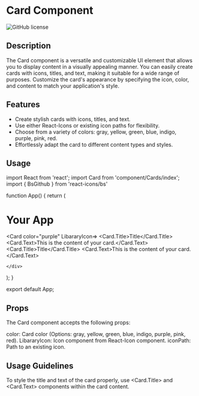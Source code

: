 # Card Component

![GitHub license](https://github.com/elm-Saad/React_Component_Library.git)

## Description

The Card component is a versatile and customizable UI element that allows you to display content in a visually appealing manner. You can easily create cards with icons, titles, and text, making it suitable for a wide range of purposes. Customize the card's appearance by specifying the icon, color, and content to match your application's style.

## Features

- Create stylish cards with icons, titles, and text.
- Use either React-Icons or existing icon paths for flexibility.
- Choose from a variety of colors: gray, yellow, green, blue, indigo, purple, pink, red.
- Effortlessly adapt the card to different content types and styles.

## Usage 
import React from 'react';
import Card from 'component/Cards/index';
import { BsGithub } from 'react-icons/bs'

function App() {
  return (
    <div>
      <h1>Your App</h1>
      <Card color="purple" LibararyIcon=<BsGithub />>
        <Card.Title>Title</Card.Title>
        <Card.Text>This is the content of your card.</Card.Text>
      </Card>
      <Card color="red" iconPath={../assets/image_1}>
        <Card.Title>Title</Card.Title>
        <Card.Text>This is the content of your card.</Card.Text>
      </Card>

    </div>
  );
}

export default App;

## Props

The Card component accepts the following props:

color: Card color (Options: gray, yellow, green, blue, indigo, purple, pink, red).
LibararyIcon: Icon component from React-Icon component.
iconPath: Path to an existing icon.

## Usage Guidelines
To style the title and text of the card properly,
use <Card.Title> and <Card.Text> components within the card content.


